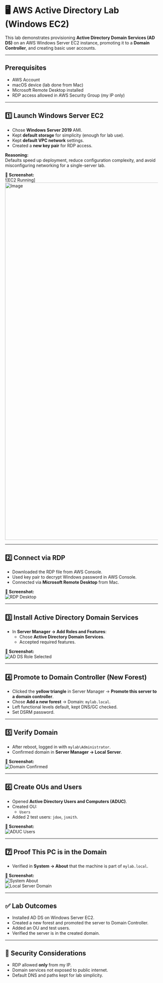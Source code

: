 # 🖥️ AWS Active Directory Lab (Windows EC2)

This lab demonstrates provisioning **Active Directory Domain Services (AD DS)** on an AWS Windows Server EC2 instance, promoting it to a **Domain Controller**, and creating basic user accounts.

---

## Prerequisites
- AWS Account
- macOS device (lab done from Mac)
- Microsoft Remote Desktop installed
- RDP access allowed in AWS Security Group (my IP only)

---

## 1️⃣ Launch Windows Server EC2
- Chose **Windows Server 2019** AMI.
- Kept **default storage** for simplicity (enough for lab use).
- Kept **default VPC network** settings.
- Created a **new key pair** for RDP access.

**Reasoning:**  
Defaults speed up deployment, reduce configuration complexity, and avoid misconfiguring networking for a single-server lab.

**📸 Screenshot:**  
![EC2 Running]<img width="1851" height="1172" alt="Image" src="https://github.com/user-attachments/assets/d00e8934-d07a-4fcd-bc3c-e3076d4b7314" />

---

## 2️⃣ Connect via RDP
- Downloaded the RDP file from AWS Console.
- Used key pair to decrypt Windows password in AWS Console.
- Connected via **Microsoft Remote Desktop** from Mac.

**📸 Screenshot:**  
![RDP Desktop](<img width="1819" height="1072" alt="Image" src="https://github.com/user-attachments/assets/edc7bb6e-76ab-48e4-8c68-16c8b7ca1475" />)

---

## 3️⃣ Install Active Directory Domain Services
- In **Server Manager → Add Roles and Features**:
  - Chose **Active Directory Domain Services**.
  - Accepted required features.

**📸 Screenshot:**  
![AD DS Role Selected](<img width="1280" height="720" alt="Image" src="https://github.com/user-attachments/assets/45822fea-e631-4d18-944c-ac48ecf03248" />)

---

## 4️⃣ Promote to Domain Controller (New Forest)
- Clicked the **yellow triangle** in Server Manager → **Promote this server to a domain controller**.
- Chose **Add a new forest** → Domain: `mylab.local`.
- Left functional levels default, kept DNS/GC checked.
- Set DSRM password.

---

## 5️⃣ Verify Domain
- After reboot, logged in with `mylab\Administrator`.
- Confirmed domain in **Server Manager → Local Server**.

**📸 Screenshot:**  
![Domain Confirmed](<img width="1280" height="720" alt="Image" src="https://github.com/user-attachments/assets/c69d8f98-e9ab-4952-b861-f75e06e5eaa3" />)

---

## 6️⃣ Create OUs and Users
- Opened **Active Directory Users and Computers (ADUC)**.
- Created OU:
  - `Users`
- Added 2 test users: `jdoe`, `jsmith`.

**📸 Screenshot:**   
![ADUC Users](<img width="2560" height="1440" alt="Image" src="https://github.com/user-attachments/assets/878dd790-660e-4d95-a18b-c6d943f1efb0" />)

---

## 7️⃣ Proof This PC is in the Domain
- Verified in **System → About** that the machine is part of `mylab.local`.

**📸 Screenshot:**  
![System About](<img width="400" height="473" alt="Image" src="https://github.com/user-attachments/assets/e2cc1f26-adee-42b2-afcb-eee5cbaedc1f" />)  
![Local Server Domain](<img width="2560" height="1440" alt="Image" src="https://github.com/user-attachments/assets/a4a58859-3aa7-417d-953b-258a2ca7644c" />)

---

## ✅ Lab Outcomes
- Installed AD DS on Windows Server EC2.
- Created a new forest and promoted the server to Domain Controller.
- Added an OU and test users.
- Verified the server is in the created domain.

---

## 🔐 Security Considerations
- RDP allowed **only** from my IP.
- Domain services not exposed to public internet.
- Default DNS and paths kept for lab simplicity.
